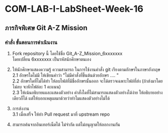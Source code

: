 # COM-LAB-I-LabSheet-Week-16
## ภารกิจพิเศษ Git A-Z Mission

### คำสั่ง  ขั้นตอนการดำเนินงาน

1. Fork repository นี้ โดยใช้ชื่อ Git_A-Z_Mission_6xxxxxxx  
   โดยเปลี่ยน 6xxxxxxx เป็นรหัสนักศึกษาตนเอง

2. ให้นักศึกษาแสดงความรู้ ความสามารถ ในการใช้งานคำสั่ง git เรียงตามอักษรในภาษาอังกฤษ  
2.1 อักษรใดไม่มี ให้เขียนคำว่า "ไม่มีคำสั่งที่ขึ้นต้นด้วยอักษร .... "  
2.2 อักษรใดที่ไม่ได้ทำ ให้ลบไฟล์ที่มีชื่ออักษรนั้นออก จะได้ตรวจเฉพาะไฟล์ที่ส่ง (ถ้าส่งมาโดยไม่ลบ จะหักไฟล์ละ 1 คะแนน)  
2.3 ให้เน้นอธิบายแและแสดงตัวอย่าง คำสั่งใดที่ไม่สามารถแสดงตัวอย่างได้ง่าย ให้อธิบายอย่างเดียวก็ได้ แต่ให้บอกเหตุผลมาด้วยว่าทำไมแสดงตัวอย่างไม่ได้  

3. การส่งงาน  
  3.1 เมื่อเสร็จ ให้ทำ Pull request มาที่ upstream repo


4. สามารถค้นจากอินเทอร์เน็ตได้ ไม่จำกัด แต่ไม่อนุญาตให้ลอกงานกัน